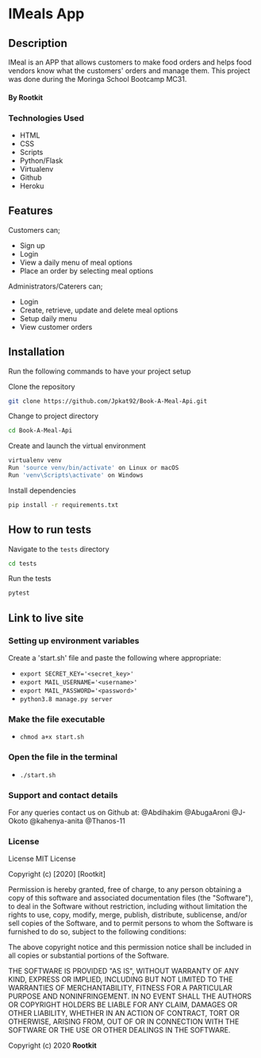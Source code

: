# IMeals App

## Description

IMeal is an APP  that allows customers to make food orders and helps food vendors know what the customers' orders and manage them. This project was done during the Moringa School Bootcamp MC31.


#### By **Rootkit**

### Technologies Used

- HTML
- CSS
- Scripts
- Python/Flask
- Virtualenv
- Github
- Heroku

## Features

Customers can;
* Sign up
* Login
* View a daily menu of meal options
* Place an order by selecting meal options

Administrators/Caterers can;
* Login
* Create, retrieve, update and delete meal options
* Setup daily menu
* View customer orders

## Installation

Run the following commands to have your project setup

Clone the repository

```sh
git clone https://github.com/Jpkat92/Book-A-Meal-Api.git
```

Change to project directory

```sh
cd Book-A-Meal-Api
```

Create and launch the virtual environment

```sh
virtualenv venv
Run 'source venv/bin/activate' on Linux or macOS
Run 'venv\Scripts\activate' on Windows
```

Install dependencies

```sh
pip install -r requirements.txt
```

## How to  run tests

Navigate to the `tests` directory

```sh
cd tests
```
Run the tests

```sh
pytest
```

## Link to live site


### Setting up environment variables

Create a 'start.sh' file and paste the following where appropriate:

- `export SECRET_KEY='<secret_key>'`
- `export MAIL_USERNAME='<username>'`
- `export MAIL_PASSWORD='<password>'`
- `python3.8 manage.py server`



### Make the file executable

- `chmod a+x start.sh`

### Open the file in the terminal

- `./start.sh`


### Support and contact details
For any queries contact us on Github at:
@Abdihakim
@AbugaAroni
@J-Okoto
@kahenya-anita
@Thanos-11
### License
License MIT License

Copyright (c) [2020] [Rootkit]

Permission is hereby granted, free of charge, to any person obtaining a copy of this software and associated documentation files (the "Software"), to deal in the Software without restriction, including without limitation the rights to use, copy, modify, merge, publish, distribute, sublicense, and/or sell copies of the Software, and to permit persons to whom the Software is furnished to do so, subject to the following conditions:

The above copyright notice and this permission notice shall be included in all copies or substantial portions of the Software.

THE SOFTWARE IS PROVIDED "AS IS", WITHOUT WARRANTY OF ANY KIND, EXPRESS OR IMPLIED, INCLUDING BUT NOT LIMITED TO THE WARRANTIES OF MERCHANTABILITY, FITNESS FOR A PARTICULAR PURPOSE AND NONINFRINGEMENT. IN NO EVENT SHALL THE AUTHORS OR COPYRIGHT HOLDERS BE LIABLE FOR ANY CLAIM, DAMAGES OR OTHER LIABILITY, WHETHER IN AN ACTION OF CONTRACT, TORT OR OTHERWISE, ARISING FROM, OUT OF OR IN CONNECTION WITH THE SOFTWARE OR THE USE OR OTHER DEALINGS IN THE SOFTWARE.

Copyright (c) 2020 **Rootkit**
